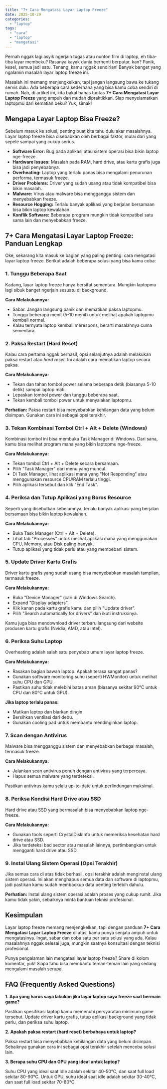 ```yaml
---
title: "7+ Cara Mengatasi Layar Laptop Freeze"
date: 2025-10-29
categories: 
  - "laptop"
tags: 
  - "cara"
  - "laptop"
  - "mengatasi"
---
```


Pernah nggak lagi asyik ngerjain tugas atau nonton film di laptop, eh tiba-tiba layar membeku? Rasanya kayak dunia berhenti berputar, kan? Panik, kesel, semua jadi satu. Tenang, kamu nggak sendirian! Banyak banget yang ngalamin masalah layar laptop freeze ini.

Masalah ini memang menjengkelkan, tapi jangan langsung bawa ke tukang servis dulu. Ada beberapa cara sederhana yang bisa kamu coba sendiri di rumah. Nah, di artikel ini, kita bakal bahas tuntas **7+ Cara Mengatasi Layar Laptop Freeze** yang ampuh dan mudah dipraktikkan. Siap menyelamatkan laptopmu dari kematian beku? Yuk, simak!

## Mengapa Layar Laptop Bisa Freeze?

Sebelum masuk ke solusi, penting buat kita tahu dulu akar masalahnya. Layar laptop freeze bisa disebabkan oleh berbagai faktor, mulai dari yang sepele sampai yang cukup serius.

- **Software Error:** Bug pada aplikasi atau sistem operasi bisa bikin laptop nge-freeze.
- **Hardware Issues:** Masalah pada RAM, hard drive, atau kartu grafis juga bisa jadi penyebabnya.
- **Overheating:** Laptop yang terlalu panas bisa mengalami penurunan performa, termasuk freeze.
- **Driver Problems:** Driver yang sudah usang atau tidak kompatibel bisa bikin masalah.
- **Malware:** Virus atau malware bisa mengganggu sistem dan menyebabkan freeze.
- **Resource Hogging:** Terlalu banyak aplikasi yang berjalan bersamaan bisa bikin laptop kewalahan.
- **Konflik Software:** Beberapa program mungkin tidak kompatibel satu sama lain dan menyebabkan freeze.

## 7+ Cara Mengatasi Layar Laptop Freeze: Panduan Lengkap

Oke, sekarang kita masuk ke bagian yang paling penting: cara mengatasi layar laptop freeze. Berikut adalah beberapa solusi yang bisa kamu coba:

### 1\. Tunggu Beberapa Saat

Kadang, layar laptop freeze hanya bersifat sementara. Mungkin laptopmu lagi sibuk banget ngerjain sesuatu di background.

**Cara Melakukannya:**

- Sabar. Jangan langsung panik dan mematikan paksa laptopmu.
- Tunggu beberapa menit (5-10 menit) untuk melihat apakah laptopmu kembali normal.
- Kalau ternyata laptop kembali merespons, berarti masalahnya cuma sementara.

### 2\. Paksa Restart (Hard Reset)

Kalau cara pertama nggak berhasil, opsi selanjutnya adalah melakukan paksa restart atau _hard reset_. Ini adalah cara mematikan laptop secara paksa.

**Cara Melakukannya:**

- Tekan dan tahan tombol power selama beberapa detik (biasanya 5-10 detik) sampai laptop mati.
- Lepaskan tombol power dan tunggu beberapa saat.
- Tekan kembali tombol power untuk menyalakan laptopmu.

**Perhatian:** Paksa restart bisa menyebabkan kehilangan data yang belum disimpan. Gunakan cara ini sebagai opsi terakhir.

### 3\. Tekan Kombinasi Tombol Ctrl + Alt + Delete (Windows)

Kombinasi tombol ini bisa membuka Task Manager di Windows. Dari sana, kamu bisa melihat program mana yang bikin laptopmu nge-freeze.

**Cara Melakukannya:**

- Tekan tombol Ctrl + Alt + Delete secara bersamaan.
- Pilih "Task Manager" dari menu yang muncul.
- Di Task Manager, lihat aplikasi mana yang "Not Responding" atau menggunakan resource CPU/RAM terlalu tinggi.
- Pilih aplikasi tersebut dan klik "End Task".

### 4\. Periksa dan Tutup Aplikasi yang Boros Resource

Seperti yang disebutkan sebelumnya, terlalu banyak aplikasi yang berjalan bersamaan bisa bikin laptop kewalahan.

**Cara Melakukannya:**

- Buka Task Manager (Ctrl + Alt + Delete).
- Lihat tab "Processes" untuk melihat aplikasi mana yang menggunakan CPU, Memory, atau Disk paling banyak.
- Tutup aplikasi yang tidak perlu atau yang membebani sistem.

### 5\. Update Driver Kartu Grafis

Driver kartu grafis yang sudah usang bisa menyebabkan masalah tampilan, termasuk freeze.

**Cara Melakukannya:**

- Buka "Device Manager" (cari di Windows Search).
- Expand "Display adapters".
- Klik kanan pada kartu grafis kamu dan pilih "Update driver".
- Pilih "Search automatically for drivers" dan ikuti instruksinya.

Kamu juga bisa mendownload driver terbaru langsung dari website produsen kartu grafis (Nvidia, AMD, atau Intel).

### 6\. Periksa Suhu Laptop

Overheating adalah salah satu penyebab umum layar laptop freeze.

**Cara Melakukannya:**

- Rasakan bagian bawah laptop. Apakah terasa sangat panas?
- Gunakan software monitoring suhu (seperti HWMonitor) untuk melihat suhu CPU dan GPU.
- Pastikan suhu tidak melebihi batas aman (biasanya sekitar 90°C untuk CPU dan 80°C untuk GPU).

**Jika laptop terlalu panas:**

- Matikan laptop dan biarkan dingin.
- Bersihkan ventilasi dari debu.
- Gunakan cooling pad untuk membantu mendinginkan laptop.

### 7\. Scan dengan Antivirus

Malware bisa mengganggu sistem dan menyebabkan berbagai masalah, termasuk freeze.

**Cara Melakukannya:**

- Jalankan scan antivirus penuh dengan antivirus yang terpercaya.
- Hapus semua malware yang terdeteksi.

Pastikan antivirus kamu selalu up-to-date untuk perlindungan maksimal.

### 8\. Periksa Kondisi Hard Drive atau SSD

Hard drive atau SSD yang bermasalah bisa menyebabkan laptop nge-freeze.

**Cara Melakukannya:**

- Gunakan tools seperti CrystalDiskInfo untuk memeriksa kesehatan hard drive atau SSD.
- Jika terdeteksi bad sector atau masalah lainnya, pertimbangkan untuk mengganti hard drive atau SSD.

### 9\. Instal Ulang Sistem Operasi (Opsi Terakhir)

Jika semua cara di atas tidak berhasil, opsi terakhir adalah menginstal ulang sistem operasi. Ini akan menghapus semua data dan software di laptopmu, jadi pastikan kamu sudah membackup data penting terlebih dahulu.

**Perhatian:** Instal ulang sistem operasi adalah proses yang cukup rumit. Jika kamu tidak yakin, sebaiknya minta bantuan teknisi profesional.

## Kesimpulan

Layar laptop freeze memang menjengkelkan, tapi dengan panduan **7+ Cara Mengatasi Layar Laptop Freeze** di atas, kamu punya senjata ampuh untuk mengatasinya. Ingat, sabar dan coba satu per satu solusi yang ada. Kalau masalahnya nggak selesai juga, mungkin saatnya konsultasi dengan teknisi profesional.

Punya pengalaman lain mengatasi layar laptop freeze? Share di kolom komentar, yuk! Siapa tahu bisa membantu teman-teman lain yang sedang mengalami masalah serupa.

## FAQ (Frequently Asked Questions)

**1\. Apa yang harus saya lakukan jika layar laptop saya freeze saat bermain game?**

Pastikan spesifikasi laptop kamu memenuhi persyaratan minimum game tersebut. Update driver kartu grafis, tutup aplikasi background yang tidak perlu, dan periksa suhu laptop.

**2\. Apakah paksa restart (hard reset) berbahaya untuk laptop?**

Paksa restart bisa menyebabkan kehilangan data yang belum disimpan. Sebaiknya gunakan cara ini sebagai opsi terakhir setelah mencoba solusi lain.

**3\. Berapa suhu CPU dan GPU yang ideal untuk laptop?**

Suhu CPU yang ideal saat idle adalah sekitar 40-50°C, dan saat full load sekitar 80-90°C. Untuk GPU, suhu ideal saat idle adalah sekitar 30-40°C, dan saat full load sekitar 70-80°C.
